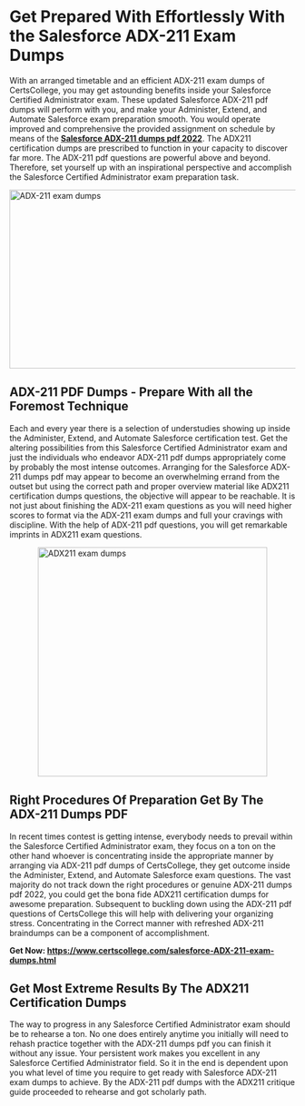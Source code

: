 <h1><strong>Get Prepared With Effortlessly With the Salesforce ADX-211 Exam Dumps&nbsp;</strong></h1>
<p><span style="font-weight: 400;">With an arranged timetable and an efficient  ADX-211 exam dumps of CertsCollege, you may get astounding benefits inside your Salesforce Certified Administrator exam. These updated Salesforce ADX-211 pdf dumps will perform with you, and make your Administer, Extend, and Automate Salesforce exam preparation smooth. You would operate improved and comprehensive the provided assignment on schedule by means of the <strong><a href="https://www.certscollege.com/salesforce-ADX-211-exam-dumps.html">Salesforce ADX-211 dumps pdf 2022</a></strong>. The ADX211 certification dumps are prescribed to function in your capacity to discover far more. The  ADX-211 pdf questions are powerful above and beyond. Therefore, set yourself up with an inspirational perspective and accomplish the Salesforce Certified Administrator exam preparation task.&nbsp;</span></p>
<p><span style="font-weight: 400;"><img style="display: block; margin-left: auto; margin-right: auto;" src="https://i.ibb.co/CPDK3ps/Yellow-and-Blue-Initiative-Blog-Banner.png" alt="ADX-211 exam dumps" width="559" height="315" /></span></p>
<h2><strong>ADX-211 PDF Dumps - Prepare With all the Foremost Technique</strong></h2>
<p><span style="font-weight: 400;">Each and every year there is a selection of understudies showing up inside the Administer, Extend, and Automate Salesforce certification test. Get the altering possibilities from this Salesforce Certified Administrator exam and just the individuals who endeavor ADX-211 pdf dumps appropriately come by probably the most intense outcomes. Arranging for the Salesforce ADX-211 dumps pdf may appear to become an overwhelming errand from the outset but using the correct path and proper overview material like ADX211 certification dumps questions, the objective will appear to be reachable. It is not just about finishing the ADX-211 exam questions as you will need higher scores to format via the ADX-211 exam dumps and full your cravings with discipline. With the help of ADX-211 pdf questions, you will get remarkable imprints in ADX211 exam questions.</span></p>
<p><span style="font-weight: 400;"><a href="https://tinyurl.com/mssrpc3n"><img style="display: block; margin-left: auto; margin-right: auto;" src="https://i.ibb.co/9tMrhdY/Teacher-Appreciation-Invitation.png" alt="ADX211 exam dumps " width="404" height="404" /></a></span></p>
<h2><strong>Right Procedures Of Preparation Get By The ADX-211 Dumps PDF</strong></h2>
<p><span style="font-weight: 400;">In recent times contest is getting intense, everybody needs to prevail within the Salesforce Certified Administrator exam, they focus on a ton on the other hand whoever is concentrating inside the appropriate manner by arranging via ADX-211 pdf dumps of CertsCollege, they get outcome inside the Administer, Extend, and Automate Salesforce exam questions. The vast majority do not track down the right procedures or genuine ADX-211 dumps pdf 2022, you could get the bona fide ADX211 certification dumps for awesome preparation. Subsequent to buckling down using the  ADX-211 pdf questions of CertsCollege this will help with delivering your organizing stress. Concentrating in the Correct manner with refreshed ADX-211 braindumps can be a component of accomplishment.</span></p>
<p><span style="font-weight: 400;"><strong>Get Now: <a href="https://www.certscollege.com/salesforce-ADX-211-exam-dumps.html">https://www.certscollege.com/salesforce-ADX-211-exam-dumps.html</a></strong></span></p>
<h2><strong>Get Most Extreme Results By The ADX211 Certification Dumps</strong></h2>
<p><span style="font-weight: 400;">The way to progress in any Salesforce Certified Administrator exam should be to rehearse a ton. No one does entirely anytime you initially will need to rehash practice together with the ADX-211 dumps pdf you can finish it without any issue. Your persistent work makes you excellent in any Salesforce Certified Administrator field. So it in the end is dependent upon you what level of time you require to get ready with Salesforce ADX-211 exam dumps to achieve. By the ADX-211 pdf dumps with the ADX211 critique guide proceeded to rehearse and got scholarly path.</span></p>
